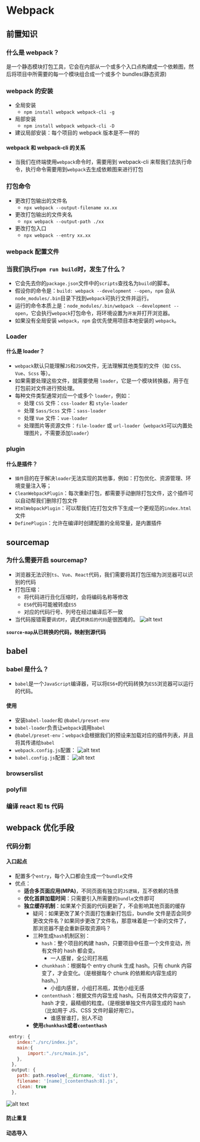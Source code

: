 # Webpack

## 前置知识

### 什么是 webpack？

是一个静态模块打包工具，它会在内部从一个或多个入口点构建成一个依赖图，然后将项目中所需要的每一个模块组合成一个或多个 bundles(静态资源)

### webpack 的安装

- 全局安装
  - `npm install webpack webpack-cli -g`
- 局部安装
  - `npm install webpack webpack-cli -D`
- 建议局部安装：每个项目的 webpack 版本是不一样的

#### webpack 和 webpack-cli 的关系

- 当我们在终端使用`webpack`命令时，需要用到 webpack-cli 来帮我们去执行命令，执行命令需要用到`webpack`去生成依赖图来进行打包

### 打包命令

- 更改打包输出的文件名
  - `npx webpack --output-filename xx.xx`
- 更改打包输出的文件夹名
  - `npx webpack --output-path ./xx`
- 更改打包入口
  - `npx webpack --entry xx.xx`

### webpack 配置文件

### 当我们执行`npm run build`时，发生了什么？

- 它会先去你的`package.json`文件中的`scripts`查找名为`build`的脚本。
- 假设你的命令是：`build: webpack --development --open`，`npm` 会从`node_modules/.bin`目录下找到`webpack`可执行文件并运行。
- 运行的命令本质上是：`node_modules/.bin/webpack --development --open`，它会执行`webpack`打包命令，将环境设置为`开发`并打开浏览器。
- 如果没有全局安装 `webpack`，`npm` 会优先使用项目本地安装的 `webpack`。

### Loader

#### 什么是 loader？

- `webpack`默认只能理解`JS`和`JSON`文件，无法理解其他类型的文件（如 `CSS`、`Vue`、`Scss` 等）。
- 如果需要处理这些文件，就需要使用 `loader`，它是一个模块转换器，用于在打包前对文件进行预处理。
- 每种文件类型通常对应一个或多个 `loader`，例如：
  - 处理 `CSS` 文件：`css-loader` 和 `style-loader`
  - 处理 `Sass/Scss` 文件：`sass-loader`
  - 处理 `Vue` 文件：`vue-loader`
  - 处理图片等资源文件：`file-loader` 或 `url-loader`（`webpack5`可以内置处理图片，不需要添加`loader`）

### plugin

#### 什么是插件？

- `插件`目的在于解决`loader`无法实现的其他事，例如：打包优化、资源管理、环境变量注入等；
- `CleanWebpackPlugin`：每次重新打包，都需要手动删除打包文件，这个插件可以自动帮我们删除打包文件
- `HtmlWebpackPlugin`：可以帮我们在打包文件下生成一个更规范的`index.html`文件
- `DefinePlugin`：允许在编译时创建配置的全局常量，是内置插件

## sourcemap

### 为什么需要开启 sourcemap?

- 浏览器无法识别`ts`、`Vue`、`React`代码，我们需要将其打包压缩为浏览器可以识别的代码
- 打包压缩：
  - 将代码进行丑化压缩时，会将编码名称等修改
  - `ES6`代码可能被转成`ES5`
  - 对应的代码行号、列号在经过编译后不一致
- 当代码报错需要`调式时`，调式`转换后的代码`是很困难的。
  ![alt text](./images/image.png)

**`source-map`从已转换的代码，映射到源代码**

## babel

### babel 是什么？

- `babel`是一个`JavaScript`编译器，可以将`ES6+`的代码转换为`ES5`浏览器可以运行的代码。

#### 使用

- 安装`babel-loader`和 `@babel/preset-env`
- `babel-loader`负责让`webpack`调用`babel`
- `@babel/preset-env`：`webpack`会根据我们的预设来加载对应的插件列表，并且将其传递给`babel`
- `webpack.config.js`配置：
  ![alt text](./images/image-1.png)
- `babel.config.js`配置：
  ![alt text](./images/image-2.png)

### browserslist

### polyfill

### 编译 react 和 ts 代码

## webpack 优化手段

### 代码分割

#### 入口起点

- 配置多个`entry`，每个入口都会生成一个`bundle`文件
- 优点：
  - **适合多页面应用(MPA)**，不同页面有独立的`JS逻辑`，互不依赖的场景
  - **优化首屏加载时间**：只需要引入所需要的`bundle`文件即可
  - **独立缓存机制**：如果某个页面的代码更新了，不会影响其他页面的缓存
    - 疑问：如果更改了某个页面打包重新打包后，bundle 文件是否会同步更改文件名？如果同步更改了文件名，那意味着是一个新的文件了，那浏览器不是会重新获取资源吗？
    - 三种生成`hash`机制区别：
      - `hash`：整个项目的构建 hash，只要项目中任意一个文件变动，所有文件的 hash 都会变。
        - 一人感冒，全公司打吊瓶
      - `chunkhash`：根据每个 entry chunk 生成 hash。只有 chunk 内容变了，才会变化。（是根据每个 chunk 的依赖和内容生成的 hash。）
        - 小组内感冒，小组打吊瓶，其他小组无感
      - `contenthash`：根据文件内容生成 hash。只有具体文件内容变了，hash 才变，最精细的粒度。（是根据单独文件内容生成的 hash（比如用于 JS、CSS 文件时最好用它）。
        - 谁感冒谁打，别人不动
    - **使用`chunkhash`或者`contenthash`**

```js
 entry: {
    index:"./src/index.js",
    main:{
        import:"./src/main.js",
    },
  },
  output: {
    path: path.resolve(__dirname, 'dist'),
    filename: '[name]_[contenthash:8].js',
    clean: true
  },
```

![alt text](./images/image-3.png)

#### 防止重复

#### 动态导入
